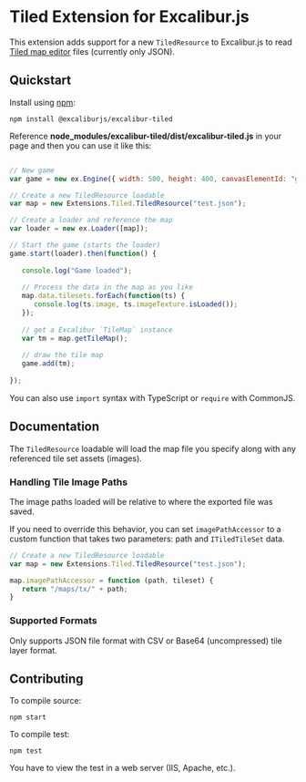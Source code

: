 # Tiled Extension for Excalibur.js

This extension adds support for a new `TiledResource` to Excalibur.js to read [Tiled map editor](http://mapeditor.org) files (currently only JSON).

## Quickstart

Install using [npm](http://npmjs.org):

    npm install @excaliburjs/excalibur-tiled
    
Reference **node_modules/excalibur-tiled/dist/excalibur-tiled.js** in your page and then you can use it like this:

```js

// New game
var game = new ex.Engine({ width: 500, height: 400, canvasElementId: "game" });

// Create a new TiledResource loadable
var map = new Extensions.Tiled.TiledResource("test.json");

// Create a loader and reference the map
var loader = new ex.Loader([map]);

// Start the game (starts the loader)
game.start(loader).then(function() {
   
   console.log("Game loaded");
   
   // Process the data in the map as you like
   map.data.tilesets.forEach(function(ts) {
      console.log(ts.image, ts.imageTexture.isLoaded());
   });
   
   // get a Excalibur `TileMap` instance
   var tm = map.getTileMap();
   
   // draw the tile map
   game.add(tm);
   
});
```

You can also use `import` syntax with TypeScript or `require` with CommonJS.

## Documentation

The `TiledResource` loadable will load the map file you specify along with any referenced tile set assets (images). 

### Handling Tile Image Paths

The image paths loaded will be relative to where the exported file was saved.

If you need to override this behavior, you can set `imagePathAccessor` to a custom function that takes two parameters: path and `ITiledTileSet` data.

```js
// Create a new TiledResource loadable
var map = new Extensions.Tiled.TiledResource("test.json");

map.imagePathAccessor = function (path, tileset) {
   return "/maps/tx/" + path;
}
```

### Supported Formats

Only supports JSON file format with CSV or Base64 (uncompressed) tile layer format.

## Contributing

To compile source:

    npm start

To compile test:

    npm test

You have to view the test in a web server (IIS, Apache, etc.).